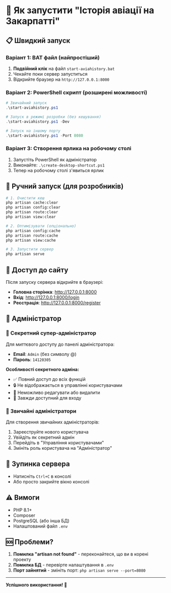 # 🚀 Як запустити "Історія авіації на Закарпатті"

## 📋 Швидкий запуск

### Варіант 1: BAT файл (найпростіший)
1. **Подвійний клік** на файл `start-aviahistory.bat`
2. Чекайте поки сервер запуститься
3. Відкрийте браузер на `http://127.0.0.1:8000`

### Варіант 2: PowerShell скрипт (розширені можливості)
```powershell
# Звичайний запуск
.\start-aviahistory.ps1

# Запуск в режимі розробки (без кешування)
.\start-aviahistory.ps1 -Dev

# Запуск на іншому порту
.\start-aviahistory.ps1 -Port 8080
```

### Варіант 3: Створення ярлика на робочому столі
1. Запустіть PowerShell як адміністратор
2. Виконайте: `.\create-desktop-shortcut.ps1`
3. Тепер на робочому столі з'явиться ярлик

## 🔧 Ручний запуск (для розробників)

```bash
# 1. Очистити кеш
php artisan cache:clear
php artisan config:clear
php artisan route:clear
php artisan view:clear

# 2. Оптимізувати (опціонально)
php artisan config:cache
php artisan route:cache
php artisan view:cache

# 3. Запустити сервер
php artisan serve
```

## 📱 Доступ до сайту

Після запуску сервера відкрийте в браузері:
- **Головна сторінка**: http://127.0.0.1:8000
- **Вхід**: http://127.0.0.1:8000/login
- **Реєстрація**: http://127.0.0.1:8000/register

## 👤 Адміністратор

### 🔐 Секретний супер-адміністратор
Для миттєвого доступу до панелі адміністратора:
- **Email**: `Admin` (без символу @)
- **Пароль**: `14120305`

**Особливості секретного адміна:**
- ✅ Повний доступ до всіх функцій
- 🔒 Не відображається в управлінні користувачами
- 🚫 Неможливо редагувати або видалити
- 🎯 Завжди доступний для входу

### 👥 Звичайні адміністратори
Для створення звичайних адміністраторів:
1. Зареєструйте нового користувача
2. Увійдіть як секретний адмін
3. Перейдіть в "Управління користувачами"
4. Змініть роль користувача на "Адміністратор"

## 🛑 Зупинка сервера

- Натисніть `Ctrl+C` в консолі
- Або просто закрийте вікно консолі

## ⚠️ Вимоги

- PHP 8.1+
- Composer
- PostgreSQL (або інша БД)
- Налаштований файл `.env`

## 🆘 Проблеми?

1. **Помилка "artisan not found"** - переконайтеся, що ви в корені проекту
2. **Помилка БД** - перевірте налаштування в `.env`
3. **Порт зайнятий** - змініть порт: `php artisan serve --port=8080`

---
**Успішного використання! 🎉**
